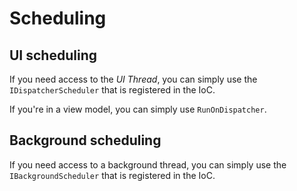 # Scheduling

## UI scheduling

If you need access to the _UI Thread_, you can simply use the `IDispatcherScheduler` that is registered in the IoC.

If you're in a view model, you can simply use `RunOnDispatcher`.

## Background scheduling

If you need access to a background thread, you can simply use the `IBackgroundScheduler` that is registered in the IoC.